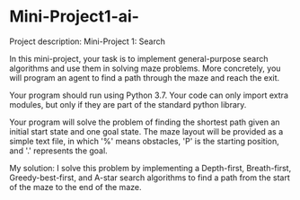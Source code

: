 # Mini-Project1-ai-

Project description:
Mini-Project 1: Search

In this mini-project, your task is to implement general-purpose search algorithms and use them in solving maze problems. 
More concretely, you will program an agent to find a path through the maze and reach the exit.

Your program should run using Python 3.7. Your code can only import extra modules, 
but only if they are part of the standard python library.

Your program will solve the problem of finding the shortest path given an initial start state and one goal state. 
The maze layout will be provided as a simple text file, in which '%' means obstacles, 'P' is the starting position,
and '.' represents the goal.

My solution:
I solve this problem by implementing a Depth-first, Breath-first, Greedy-best-first, and A-star search algorithms to find
a path from the start of the maze to the end of the maze.
